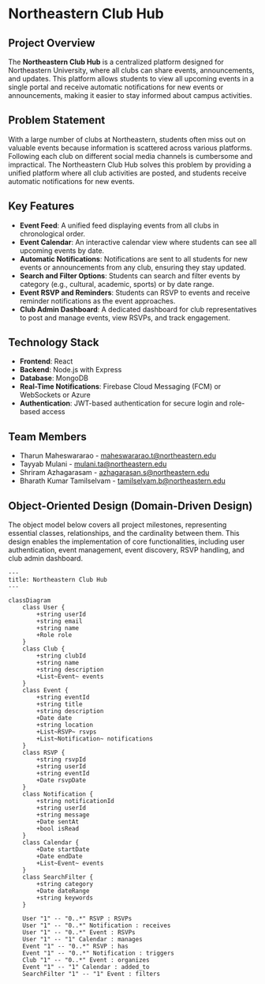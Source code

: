# Northeastern Club Hub

## Project Overview

The **Northeastern Club Hub** is a centralized platform designed for Northeastern University, where all clubs can share events, announcements, and updates. This platform allows students to view all upcoming events in a single portal and receive automatic notifications for new events or announcements, making it easier to stay informed about campus activities.

## Problem Statement

With a large number of clubs at Northeastern, students often miss out on valuable events because information is scattered across various platforms. Following each club on different social media channels is cumbersome and impractical. The Northeastern Club Hub solves this problem by providing a unified platform where all club activities are posted, and students receive automatic notifications for new events.

## Key Features

- **Event Feed**: A unified feed displaying events from all clubs in chronological order.
- **Event Calendar**: An interactive calendar view where students can see all upcoming events by date.
- **Automatic Notifications**: Notifications are sent to all students for new events or announcements from any club, ensuring they stay updated.
- **Search and Filter Options**: Students can search and filter events by category (e.g., cultural, academic, sports) or by date range.
- **Event RSVP and Reminders**: Students can RSVP to events and receive reminder notifications as the event approaches.
- **Club Admin Dashboard**: A dedicated dashboard for club representatives to post and manage events, view RSVPs, and track engagement.

## Technology Stack

- **Frontend**: React
- **Backend**: Node.js with Express
- **Database**: MongoDB
- **Real-Time Notifications**: Firebase Cloud Messaging (FCM) or WebSockets or Azure
- **Authentication**: JWT-based authentication for secure login and role-based access

## Team Members

- Tharun Maheswararao - <maheswararao.t@northeastern.edu>
- Tayyab Mulani - <mulani.ta@northeastern.edu>
- Shriram Azhagarasam - <azhagarasan.s@northeastern.edu>
- Bharath Kumar Tamilselvam - <tamilselvam.b@northeastern.edu>

## Object-Oriented Design (Domain-Driven Design)

The object model below covers all project milestones, representing essential classes, relationships, and the cardinality between them. This design enables the implementation of core functionalities, including user authentication, event management, event discovery, RSVP handling, and club admin dashboard.

```mermaid
---
title: Northeastern Club Hub
---

classDiagram
    class User {
        +string userId
        +string email
        +string name
        +Role role
    }
    class Club {
        +string clubId
        +string name
        +string description
        +List~Event~ events
    }
    class Event {
        +string eventId
        +string title
        +string description
        +Date date
        +string location
        +List~RSVP~ rsvps
        +List~Notification~ notifications
    }
    class RSVP {
        +string rsvpId
        +string userId
        +string eventId
        +Date rsvpDate
    }
    class Notification {
        +string notificationId
        +string userId
        +string message
        +Date sentAt
        +bool isRead
    }
    class Calendar {
        +Date startDate
        +Date endDate
        +List~Event~ events
    }
    class SearchFilter {
        +string category
        +Date dateRange
        +string keywords
    }

    User "1" -- "0..*" RSVP : RSVPs
    User "1" -- "0..*" Notification : receives
    User "1" -- "0..*" Event : RSVPs
    User "1" -- "1" Calendar : manages
    Event "1" -- "0..*" RSVP : has
    Event "1" -- "0..*" Notification : triggers
    Club "1" -- "0..*" Event : organizes
    Event "1" -- "1" Calendar : added_to
    SearchFilter "1" -- "1" Event : filters
```
